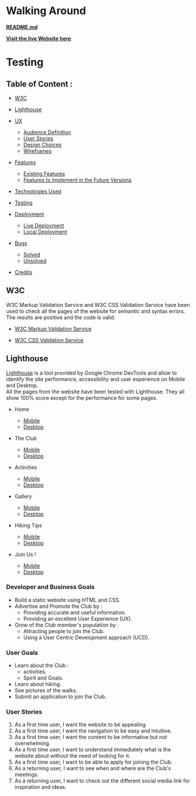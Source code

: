 # **Walking Around**


**[README.md](README.md)**

**[Visit the live Website here](https://tom-nagy.github.io/walking-around/)**.

# Testing

## Table of Content : 

* [W3C](https://github.com/Tom-Nagy/walking-around#W3C)
* [Lighthouse](https://github.com/Tom-Nagy/walking-around#Lighthouse)
    
 * [UX](https://github.com/Tom-Nagy/walking-around#UX)
    * [Audience Definition](https://github.com/Tom-Nagy/walking-around#Audience-Definition)
    * [User Stories](https://github.com/Tom-Nagy/walking-around#User-Stories)
    * [Design Choices](https://github.com/Tom-Nagy/walking-around#Design-Choices)
    * [Wireframes](https://github.com/Tom-Nagy/walking-around#Wireframes)
* [Features](https://github.com/Tom-Nagy/walking-around#Features)
    * [Existing Features](https://github.com/Tom-Nagy/walking-around#Existing-Features)
    * [Features to Implement in the Future Versions](https://github.com/Tom-Nagy/walking-around#Features-to-Implement-in-the-Future-Versions)
* [Technologies Used](https://github.com/Tom-Nagy/walking-around#Technologies-Used)
* [Testing](https://github.com/Tom-Nagy/walking-around#Testing)
* [Deployment](https://github.com/Tom-Nagy/walking-around#Deployment)
    * [Live Deployment](https://github.com/Tom-Nagy/walking-around#Live-Deployment)
    * [Local Deployment](https://github.com/Tom-Nagy/walking-around#Local-Deployment)
* [Bugs](https://github.com/Tom-Nagy/walking-around#Bugs)
    * [Solved](https://github.com/Tom-Nagy/walking-around#Solved)
    * [Unsolved](https://github.com/Tom-Nagy/walking-around#Unsolved)
* [Credits](https://github.com/Tom-Nagy/walking-around#Credits)

## W3C

W3C Markup Validation Service and W3C CSS Validation Service have been used to check all the pages of the website for semantic and syntax errors. 
The results are positive and the code is valid.

* [W3C Markup Validation Service](https://validator.w3.org/)
    
* [W3C CSS Validation Service](https://jigsaw.w3.org/css-validator/)

## Lighthouse

[Lighthouse](https://developers.google.com/web/tools/lighthouse/?utm_source=devtools) is a tool provided by Google Chrome DevTools and allow to 
identify the site performance, accessibility and user experience on Mobile and Desktop.  
All the pages from the website have been tested with Lighthouse. They all show 100% score except for the performance for some pages.

* Home 
    * [Mobile](assets/images/TESTING-images/home-mobile-test.png)
    * [Desktop](assets/images/TESTING-images/home-desktop-test.png)

* The Club
    * [Mobile](assets/images/TESTING-images/theclub-mobile-test.png)
    * [Desktop](assets/images/TESTING-images/theclub-desktop-test.png)

* Activities
    * [Mobile](assets/images/TESTING-images/activities-mobile-test.png)
    * [Desktop](assets/images/TESTING-images/activities-desktop-test.png)

* Gallery
    * [Mobile](assets/images/TESTING-images/gallery-mobile-test.png)
    * [Desktop](assets/images/TESTING-images/gallery-desktop-test.png)

* Hiking Tips
    * [Mobile](assets/images/TESTING-images/hikintips-mobile-test.png)
    * [Desktop](assets/images/TESTING-images/hikintips-desktop-test.png)

* Join Us !
    * [Mobile](assets/images/TESTING-images/join-mobile-test.png)
    * [Desktop](assets/images/TESTING-images/join-desktop-test.png)




### Developer and Business Goals

* Build a static website using HTML and CSS.
* Advertise and Promote the Club by :
  * Providing accurate and useful information.
  * Providing an excellent User Experience (UX).
* Grow of the Club member's population by :
  * Attracting people to join the Club.
  * Using a User Centric Development approach (UCD).

### User Goals

* Learn about the Club :
  * activities.
  * Spirit and Goals.
* Learn about hiking.
* See pictures of the walks.
* Submit an application to join the Club.














### **User Stories**

1. As a first time user, I want the website to be appealing.
2. As a first time user, I want the navigation to be easy and intuitive.
3. As a first time user, I want the content to be informative but not overwhelming.
4. As a first time user, I want to understand immediately what is the website about 
without the need of looking for it.
5. As a first time user, I want to be able to apply for joining the Club.
6. As a returning user, I want to see when and where are the Club's meetings.
7. As a returning user, I want to check out the different social media link for 
inspiration and ideas.